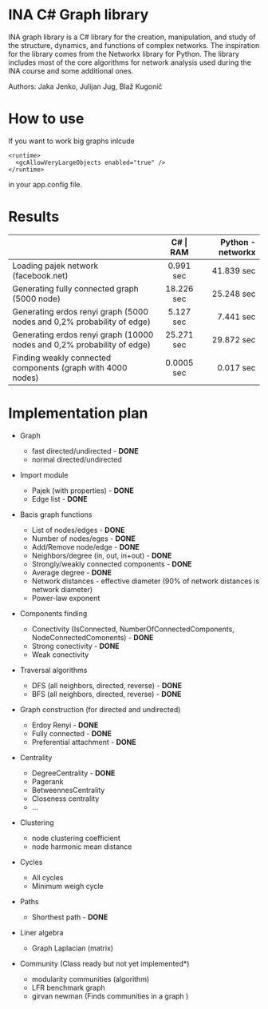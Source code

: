 # INA C# Graph library

INA graph library is a C# library for the creation, manipulation, and study of the structure, dynamics, and functions of complex networks. The inspiration for the library comes from the Networkx library for Python. The library includes most of the core algorithms for network analysis used during the INA course and some additional ones.

Authors: Jaka Jenko, Julijan Jug, Blaž Kugonič  

# How to use
If you want to work big graphs inlcude

```
<runtime>
  <gcAllowVeryLargeObjects enabled="true" />
</runtime>
```

in your app.config file.

# Results

|                                                                             | C# \| RAM           | Python - networkx  |
| ----------------------------------------------------------------------------|:-------------:| ----------:|
| Loading pajek network (facebook.net)                                        | 0.991 sec     | 41.839 sec |
| Generating fully connected graph (5000 node)                                | 18.226 sec    | 25.248 sec  |
| Generating erdos renyi graph (5000 nodes and 0,2% probability of edge)      | 5.127 sec     | 7.441 sec  |
| Generating erdos renyi graph (10000 nodes and 0,2% probability of edge)     | 25.271 sec    | 29.872 sec |
| Finding weakly connected components (graph with 4000 nodes)                 | 0.0005 sec    | 0.017 sec |


# Implementation plan    

- Graph 
  - fast directed/undirected - **DONE**  
  - normal directed/undirected  

- Import module
  - Pajek (with properties) - **DONE**
  - Edge list - **DONE**
  
- Bacis graph functions
  - List of nodes/edges - **DONE**
  - Number of nodes/eges - **DONE**
  - Add/Remove node/edge - **DONE**
  - Neighbors/degree (in, out, in+out) - **DONE**
  - Strongly/weakly connected components - **DONE**
  - Average degree - **DONE**
  - Network distances - effective diameter (90% of network distances is network diameter)
  - Power-law exponent

- Components finding
  - Conectivity (IsConnected, NumberOfConnectedComponents, NodeConnectedComonents) - **DONE**
  - Strong conectivity - **DONE**
  - Weak conectivity

- Traversal algorithms
  - DFS (all neighbors, directed, reverse) - **DONE**
  - BFS (all neighbors, directed, reverse) - **DONE**

- Graph construction (for directed and undirected)
  - Erdoy Renyi - **DONE**
  - Fully connected - **DONE**
  - Preferential attachment - **DONE**

- Centrality
  - DegreeCentrality - **DONE**
  - Pagerank
  - BetweennesCentrality
  - Closeness centrality
  - ...
  
- Clustering
  - node clustering coefficient
  - node harmonic mean distance
  
- Cycles 
  - All cycles
  - Minimum weigh cycle
   
- Paths
  - Shorthest path - **DONE**
    
- Liner algebra
  - Graph Laplacian (matrix)

- Community (Class ready but not yet implemented*)
  - modularity communities (algorithm)
  - LFR benchmark graph
  - girvan newman (Finds communities in a graph ) 

 
 
